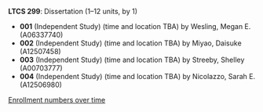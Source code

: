 **LTCS 299**: Dissertation (1–12 units, by 1)

- **001** (Independent Study) (time and location TBA) by Wesling, Megan E. (A06337740)
- **002** (Independent Study) (time and location TBA) by Miyao, Daisuke (A12507458)
- **003** (Independent Study) (time and location TBA) by Streeby, Shelley (A00703777)
- **004** (Independent Study) (time and location TBA) by Nicolazzo, Sarah E. (A12506980)

[Enrollment numbers over time](./LTCS299.tsv)
